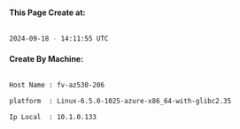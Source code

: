 
   
#### This Page Create at:

```bash

2024-09-18 - 14:11:55 UTC

```

#### Create By Machine:

```bash

Host Name : fv-az530-206

platform  : Linux-6.5.0-1025-azure-x86_64-with-glibc2.35

Ip Local  : 10.1.0.133

```

